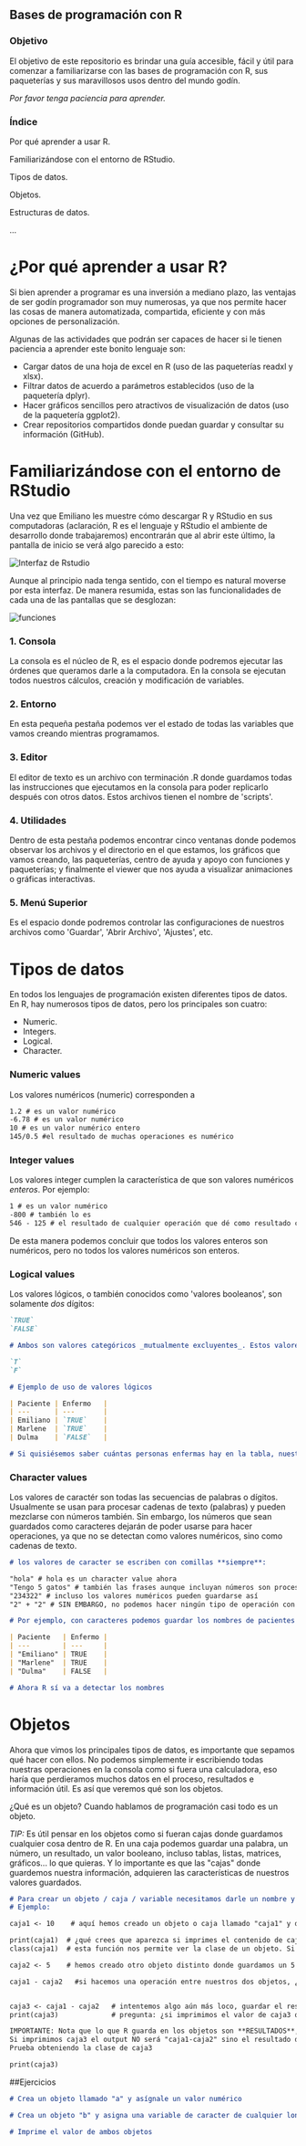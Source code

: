 ## Bases de programación con R

### Objetivo

El objetivo de este repositorio es brindar una guía accesible, fácil y útil para comenzar a familiarizarse con las bases de programación con R, sus paqueterías y sus maravillosos usos dentro del mundo godín.

_Por favor tenga paciencia para aprender._

### Índice

Por qué aprender a usar R.

Familiarizándose con el entorno de RStudio.

Tipos de datos.

Objetos.

Estructuras de datos.

...


# ¿Por qué aprender a usar R?

Si bien aprender a programar es una inversión a mediano plazo, las ventajas de ser godín programador son muy numerosas, ya que nos permite hacer las cosas de manera automatizada, compartida, eficiente y con más opciones de personalización.

Algunas de las actividades que podrán ser capaces de hacer si le tienen paciencia a aprender este bonito lenguaje son:
- Cargar datos de una hoja de excel en R (uso de las paqueterías readxl y xlsx).
- Filtrar datos de acuerdo a parámetros establecidos (uso de la paquetería dplyr).
- Hacer gráficos sencillos pero atractivos de visualización de datos (uso de la paquetería ggplot2).
- Crear repositorios compartidos donde puedan guardar y consultar su información (GitHub).


# Familiarizándose con el entorno de RStudio

Una vez que Emiliano les muestre cómo descargar R y RStudio en sus computadoras (aclaración, R es el lenguaje y RStudio el ambiente de desarrollo donde trabajaremos) encontrarán que al abrir este último, la pantalla de inicio se verá algo parecido a esto:

![Interfaz de Rstudio](https://swcarpentry.github.io/r-novice-gapminder-es/fig/01-rstudio.png)

Aunque al principio nada tenga sentido, con el tiempo es natural moverse por esta interfaz. De manera resumida, estas son las funcionalidades de cada una de las pantallas que se desglozan:

![funciones](https://i0.wp.com/gonzalezgouveia.com/wp-content/uploads/2019/04/imagen-2.png?resize=830%2C446&ssl=1)

### 1. Consola

La consola es el núcleo de R, es el espacio donde podremos ejecutar las órdenes que queramos darle a la computadora. En la consola se ejecutan todos nuestros cálculos, creación y modificación de variables.

### 2. Entorno 

En esta pequeña pestaña podemos ver el estado de todas las variables que vamos creando mientras programamos.

### 3. Editor

El editor de texto es un archivo con terminación .R donde guardamos todas las instrucciones que ejecutamos en la consola para poder replicarlo después con otros datos. Estos archivos tienen el nombre de 'scripts'.

### 4. Utilidades

Dentro de esta pestaña podemos encontrar cinco ventanas donde podemos observar los archivos y el directorio en el que estamos, los gráficos que vamos creando, las paqueterías, centro de ayuda y apoyo con funciones y paqueterías; y finalmente el viewer que nos ayuda a visualizar animaciones o gráficas interactivas.

### 5. Menú Superior

Es el espacio donde podremos controlar las configuraciones de nuestros archivos como 'Guardar', 'Abrir Archivo', 'Ajustes', etc.



# Tipos de datos

En todos los lenguajes de programación existen diferentes tipos de datos. En R, hay numerosos tipos de datos, pero los principales son cuatro:
- Numeric.
- Integers.
- Logical.
- Character.

### Numeric values

Los valores numéricos (numeric) corresponden a 

```markdown
1.2 # es un valor numérico
-6.78 # es un valor numérico
10 # es un valor numérico entero
145/0.5 #el resultado de muchas operaciones es numérico
```


### Integer values

Los valores integer cumplen la característica de que son valores numéricos *enteros*. Por ejemplo:

```markdown
1 # es un valor numérico
-800 # también lo es
546 - 125 # el resultado de cualquier operación que dé como resultado cualquier entero también lo es
```

De esta manera podemos concluir que todos los valores enteros son numéricos, pero no todos los valores numéricos son enteros.

### Logical values

Los valores lógicos, o también conocidos como 'valores booleanos', son solamente *dos* dígitos:

```markdown
`TRUE` 
`FALSE`

# Ambos son valores categóricos _mutualmente excluyentes_. Estos valores se suelen utilizar para mostrar condiciones: sí / no, obtenido / no obtenido, enfermo / no enfermo. Es muy común ver estas variables en tablas y data frames. También se pueden representar solo con sus iniciales mayúsculas:

`T`
`F`

```

```markdown
# Ejemplo de uso de valores lógicos

| Paciente | Enfermo   |
| ---      | ---       |
| Emiliano | `TRUE`    |
| Marlene  | `TRUE`    |
| Dulma    | `FALSE`   |

# Si quisiésemos saber cuántas personas enfermas hay en la tabla, nuestra búsqueda se resume a calcular el número de TRUE en la columna de enfermos. Y lo mismo para encontrar a las personas sanas.
```


### Character values

Los valores de caractér son todas las secuencias de palabras o dígitos. Usualmente se usan para procesar cadenas de texto (palabras) y pueden mezclarse con números también. Sin embargo, los números que sean guardados como caracteres dejarán de poder usarse para hacer operaciones, ya que no se detectan como valores numéricos, sino como cadenas de texto.

```markdown
# los valores de caracter se escriben con comillas **siempre**:

"hola" # hola es un character value ahora
"Tengo 5 gatos" # también las frases aunque incluyan números son procesadas como cadenas de texto
"234322" # incluso los valores numéricos pueden guardarse así
"2" + "2" # SIN EMBARGO, no podemos hacer ningún tipo de operación con caracteres. Si intentamos correr esto nos saldrá ERROR.
```

```markdown
# Por ejemplo, con caracteres podemos guardar los nombres de pacientes de una tabla:

| Paciente   | Enfermo |
| ---        | ---     |
| "Emiliano" | TRUE    |
| "Marlene"  | TRUE    |
| "Dulma"    | FALSE   |

# Ahora R sí va a detectar los nombres

```


# Objetos

Ahora que vimos los principales tipos de datos, es importante que sepamos qué hacer con ellos. No podemos simplemente ir escribiendo todas nuestras operaciones en la consola como si fuera una calculadora, eso haría que perdieramos muchos datos en el proceso, resultados e información útil. Es así que veremos qué son los objetos.

¿Qué es un objeto? Cuando hablamos de programación casi todo es un objeto.

_TIP:_ Es útil pensar en los objetos como si fueran cajas donde guardamos cualquier cosa dentro de R. En una caja podemos guardar una palabra, un número, un resultado, un valor booleano, incluso tablas, listas, matrices, gráficos... lo que quieras. Y lo importante es que las "cajas" donde guardemos nuestra información, adquieren las características de nuestros valores guardados.

```markdown
# Para crear un objeto / caja / variable necesitamos darle un nombre y declararla con <-
# Ejemplo:

caja1 <- 10    # aquí hemos creado un objeto o caja llamado "caja1" y dentro hemos guardado un valor numérico entero (10)

print(caja1)  # ¿qué crees que aparezca si imprimes el contenido de caja1?
class(caja1)  # esta función nos permite ver la clase de un objeto. Si dentro de nuestra caja hay un 10, ¿qué clase de objeto es "caja1"?

caja2 <- 5    # hemos creado otro objeto distinto donde guardamos un 5

caja1 - caja2   #si hacemos una operación entre nuestros dos objetos, ¿nos dará un resultado? Spoiler: SI!


caja3 <- caja1 - caja2   # intentemos algo aún más loco, guardar el resultado de la operación dentro de otro objeto llamado "caja3"
print(caja3)             # pregunta: ¿si imprimimos el valor de caja3 qué nos va a salir? 

IMPORTANTE: Nota que lo que R guarda en los objetos son **RESULTADOS**, no procedimientos.
Si imprimimos caja3 el output NO será "caja1-caja2" sino el resultado de dicha operación solamente, es decir "5".
Prueba obteniendo la clase de caja3

print(caja3)

```

##Ejercicios


```markdown
# Crea un objeto llamado "a" y asígnale un valor numérico

```

```markdown
# Crea un objeto "b" y asigna una variable de caracter de cualquier longitud

```

```markdown
# Imprime el valor de ambos objetos

```





